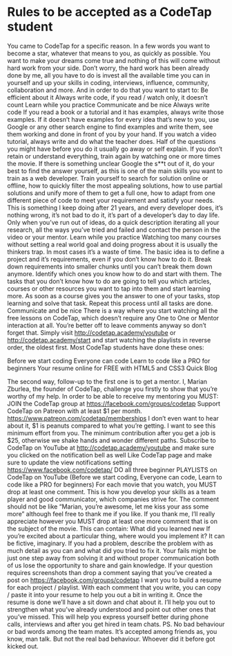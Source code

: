 # Rules to be accepted as a CodeTap student

You came to CodeTap for a specific reason. In a few words you want to become a star, whatever that means to you, as quickly as possible. You want to make your dreams come true and nothing of this will come without hard work from your side. Don’t worry, the hard work has been already done by me, all you have to do is invest all the available time you can in yourself and up your skills in coding, interviews, influence, community, collaboration and more.
And in order to do that you want to start to:
Be efficient about it
Always write code, if you read / watch only, it doesn’t count
Learn while you practice
Communicate and be nice
Always write code
  If you read a book or a tutorial and it has examples, always write those examples. If it doesn’t have examples for every idea that’s new to you, use Google or any other search engine to find examples and write them, see them working and done in front of you by your hand.
  If you watch a video tutorial, always write and do what the teacher does. Half of the questions you might have before you do it usually go away or self explain. If you don’t retain or understand everything, train again by watching one or more times the movie. If there is something unclear Google the s**t out of it, do your best to find the answer yourself, as this is one of the main skills you want to train as a web developer. Train yourself to search for solution online or offline, how to quickly filter the most appealing solutions, how to use partial solutions and unify more of them to get a full one, how to adapt from one different piece of code to meet your requirement and satisfy your needs. This is something I keep doing after 21 years, and every developer does, it’s nothing wrong, it’s not bad to do it, it’s part of a developer’s day to day life.
Only when you’ve run out of ideas, do a quick description iterating all your research, all the ways you’ve tried and failed and contact the person in the video or your mentor.
Learn while you practice
  Watching too many courses without setting a real world goal and doing progress about it is usually the thinkers trap. In most cases it’s a waste of time. The basic idea is to define a project and it’s requirements, even if you don’t know how to do it. Break down requirements into smaller chunks until you can’t break them down anymore. Identify which ones you know how to do and start with them. The tasks that you don’t know how to do are going to tell you which articles, courses or other resources you want to tap into them and start learning more. As soon as a course gives you the answer to one of your tasks, stop learning and solve that task. Repeat this process until all tasks are done.
Communicate and be nice
There is a way where you start watching all the free lessons on CodeTap, which doesn’t require any One to One or Mentor interaction at all. You’re better off to leave comments anyway so don’t forget that. Simply visit http://codetap.academy/youtube or http://codetap.academy/start and start watching the playlists in reverse order, the oldest first. Most CodeTap students have done these ones:


Before we start coding
Everyone can code
Learn to code like a PRO for beginners
Your resume online for FREE with HTML5 and CSS3
Quick Blog

  The second way, follow-up to the first one is to get a mentor. I, Marian Zburlea, the founder of CodeTap, challenge you firstly to show that you’re worthy of my help. In order to be able to receive my mentoring you MUST:
JOIN the CodeTap group at https://facebook.com/groups/codetap
Support CodeTap on Patreon with at least $1 per month. https://www.patreon.com/codetap/memberships I don’t even want to hear about it, $1 is peanuts compared to what you’re getting. I want to see this minimum effort from you. The minimum contribution after you get a job is $25, otherwise we shake hands and wonder different paths.
Subscribe to CodeTap on YouTube at http://codetap.academy/youtube and make sure you clicked on the notification bell as well
Like CodeTap page and make sure to update the view notifications setting https://www.facebook.com/codetap/
DO all three beginner PLAYLISTS on CodeTap on YouTube (Before we start coding, Everyone can code, Learn to code like a PRO for beginners)
 For each movie that you watch, you MUST drop at least one comment.   This is how you develop your skills as a team player and good communicator, which companies strive for. The comment should not be like “Marian, you’re awesome, let me kiss your ass some more” although feel free to thank me if you like. If you thank me, I’ll really appreciate however you MUST drop at least one more comment that is on the subject of the movie. This can contain:
What did you learned new
If you’re excited about a particular thing, where would you implement it? It can be fictive, imaginary.
If you had a problem, describe the problem with as much detail as you can and what did you tried to fix it. Your fails might be just one step away from solving it and without proper communication both of us lose the opportunity to share and gain knowledge.
If your question requires screenshots than drop a comment saying that you’ve created a post on https://facebook.com/groups/codetap 
I want you to build a resume for each project / playlist. With each comment that you write, you can copy / paste it into your resume to help you out a bit in writing it. Once the resume is done we’ll have a sit down and chat about it. I’ll help you out to strengthen what you’ve already understood and point out other ones that you’ve missed. This will help you express yourself better during phone calls, interviews and after you get hired in team chats.
PS. No bad behaviour or bad words among the team mates. It’s accepted among friends as, you know, man talk. But not the real bad behaviour. Whoever did it before got kicked out.
    


